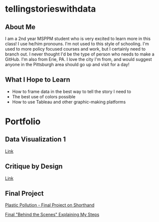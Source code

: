 # tellingstorieswithdata

## About Me

I am a 2nd year MSPPM student who is very excited to learn more in this class! I use he/him pronouns. I'm not used to this style of schooling. I'm used to more policy focused courses and work, but I certainly need to branch out. I never thought I'd be the type of person who needs to make a GitHub. I'm also from Erie, PA. I love the city I'm from, and would suggest anyone in the Pittsburgh area should go up and visit for a day! 

## What I Hope to Learn

- How to frame data in the best way to tell the story I need to 
- The best use of colors possible
- How to use Tableau and other graphic-making platforms

# Portfolio

## Data Visualization 1
[Link](datavisualization1.md)

## Critique by Design 
[Link](critiquebydesign.md)

## Final Project

[Plastic Pollution - Final Project on Shorthand](https://carnegiemellon.shorthandstories.com/plastic-pollution-zdunski/index.html)

[Final "Behind the Scenes" Explaining My Steps](full_behind_the_scenes.md)
